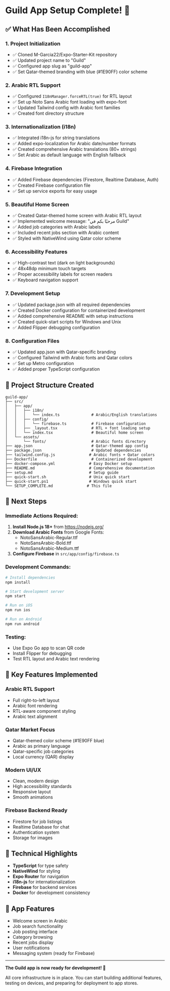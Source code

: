 # Guild App Setup Complete! 🎉

## ✅ What Has Been Accomplished

### 1. **Project Initialization**
- ✅ Cloned M-Garcia22/Expo-Starter-Kit repository
- ✅ Updated project name to "Guild" 
- ✅ Configured app slug as "guild-app"
- ✅ Set Qatar-themed branding with blue (#1E90FF) color scheme

### 2. **Arabic RTL Support**
- ✅ Configured `I18nManager.forceRTL(true)` for RTL layout
- ✅ Set up Noto Sans Arabic font loading with expo-font
- ✅ Updated Tailwind config with Arabic font families
- ✅ Created font directory structure

### 3. **Internationalization (i18n)**
- ✅ Integrated i18n-js for string translations
- ✅ Added expo-localization for Arabic date/number formats
- ✅ Created comprehensive Arabic translations (80+ strings)
- ✅ Set Arabic as default language with English fallback

### 4. **Firebase Integration**
- ✅ Added Firebase dependencies (Firestore, Realtime Database, Auth)
- ✅ Created Firebase configuration file
- ✅ Set up service exports for easy usage

### 5. **Beautiful Home Screen**
- ✅ Created Qatar-themed home screen with Arabic RTL layout
- ✅ Implemented welcome message: "مرحبًا بكم في Guild"
- ✅ Added job categories with Arabic labels
- ✅ Included recent jobs section with Arabic content
- ✅ Styled with NativeWind using Qatar color scheme

### 6. **Accessibility Features**
- ✅ High-contrast text (dark on light backgrounds)
- ✅ 48x48dp minimum touch targets
- ✅ Proper accessibility labels for screen readers
- ✅ Keyboard navigation support

### 7. **Development Setup**
- ✅ Updated package.json with all required dependencies
- ✅ Created Docker configuration for containerized development
- ✅ Added comprehensive README with setup instructions
- ✅ Created quick-start scripts for Windows and Unix
- ✅ Added Flipper debugging configuration

### 8. **Configuration Files**
- ✅ Updated app.json with Qatar-specific branding
- ✅ Configured Tailwind with Arabic fonts and Qatar colors
- ✅ Set up Metro configuration
- ✅ Added proper TypeScript configuration

## 📁 Project Structure Created

```
guild-app/
├── src/
│   ├── app/
│   │   ├── i18n/
│   │   │   └── index.ts              # Arabic/English translations
│   │   ├── config/
│   │   │   └── firebase.ts           # Firebase configuration
│   │   ├── _layout.tsx               # RTL + font loading setup
│   │   └── index.tsx                 # Beautiful home screen
│   └── assets/
│       └── fonts/                    # Arabic fonts directory
├── app.json                          # Qatar-themed app config
├── package.json                      # Updated dependencies
├── tailwind.config.js               # Arabic fonts + Qatar colors
├── Dockerfile                        # Containerized development
├── docker-compose.yml               # Easy Docker setup
├── README.md                        # Comprehensive documentation
├── setup.md                         # Setup guide
├── quick-start.sh                   # Unix quick start
├── quick-start.ps1                  # Windows quick start
└── SETUP_COMPLETE.md               # This file
```

## 🚀 Next Steps

### Immediate Actions Required:
1. **Install Node.js 18+** from https://nodejs.org/
2. **Download Arabic Fonts** from Google Fonts:
   - NotoSansArabic-Regular.ttf
   - NotoSansArabic-Bold.ttf
   - NotoSansArabic-Medium.ttf
3. **Configure Firebase** in `src/app/config/firebase.ts`

### Development Commands:
```bash
# Install dependencies
npm install

# Start development server
npm start

# Run on iOS
npm run ios

# Run on Android
npm run android
```

### Testing:
- Use Expo Go app to scan QR code
- Install Flipper for debugging
- Test RTL layout and Arabic text rendering

## 🎯 Key Features Implemented

### Arabic RTL Support
- Full right-to-left layout
- Arabic font rendering
- RTL-aware component styling
- Arabic text alignment

### Qatar Market Focus
- Qatar-themed color scheme (#1E90FF blue)
- Arabic as primary language
- Qatar-specific job categories
- Local currency (QAR) display

### Modern UI/UX
- Clean, modern design
- High accessibility standards
- Responsive layout
- Smooth animations

### Firebase Backend Ready
- Firestore for job listings
- Realtime Database for chat
- Authentication system
- Storage for images

## 🔧 Technical Highlights

- **TypeScript** for type safety
- **NativeWind** for styling
- **Expo Router** for navigation
- **i18n-js** for internationalization
- **Firebase** for backend services
- **Docker** for development consistency

## 📱 App Features

- Welcome screen in Arabic
- Job search functionality
- Job posting interface
- Category browsing
- Recent jobs display
- User notifications
- Messaging system (ready for Firebase)

---

**The Guild app is now ready for development! 🎉**

All core infrastructure is in place. You can start building additional features, testing on devices, and preparing for deployment to app stores.
